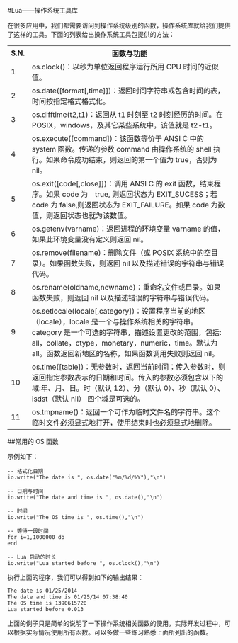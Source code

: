 #Lua——操作系统工具库  

在很多应用中，我们都需要访问到操作系统级别的函数，操作系统库就给我们提供了这样的工具。下面的列表给出操作系统工具包提供的方法：  


<table>
	<tr>
		<th>S.N.</th>
		<th>函数与功能</th>
	</tr>
	<tr>
		<td>1</td>
		<td>os.clock()：以秒为单位返回程序运行所用 CPU 时间的近似值。</td>
	</tr>
	<tr>
		<td>2</td>
		<td>os.date([format[,time]])：返回时间字符串或包含时间的表，时间按指定格式格式化。</td>
	</tr>
	<tr>
		<td>3</td>
		<td>os.difftime(t2,t1)：返回从 t1 时刻至 t2 时刻经历的时间。在 POSIX，windows，及其它某些系统中，该值就是 t2-t1。</td>
	</tr>
	<tr>
		<td>4</td>
		<td>os.execute([command])：该函数等价于 ANSI C 中的 system 函数。传递的参数 command 由操作系统的 shell 执行。如果命令成功结束，则返回的第一个值为 true，否则为 nil。</td>
	</tr>
	<tr>
		<td>5</td>
		<td>os.exit([code[,close]])：调用 ANSI C 的 exit 函数，结束程序。如果 code 为　true, 则返回状态为 EXIT_SUCESS；若 code 为 false,则返回状态为 EXIT_FAILURE。如果 code 为数值，则返回状态也就为该数值。</td>
	</tr>
	<tr>
		<td>6</td>
		<td>os.getenv(varname)：返回进程的环境变量 varname 的值，如果此环境变量没有定义则返回 nil。</td>
	</tr>
	<tr>
		<td>7</td>
		<td>os.remove(filename)：删除文件（或 POSIX 系统中的空目录）。如果函数失败，则返回 nil 以及描述错误的字符串与错误代码。</td>
	</tr>
	<tr>
		<td>8</td>
		<td>os.rename(oldname,newname)：重命名文件或目录。如果函数失败，则返回 nil 以及描述错误的字符串与错误代码。</td>
	</tr>
	<tr>
		<td>9</td>
		<td>os.setlocale(locale[,category])：设置程序当前的地区（locale），locale 是一个与操作系统相关的字符串。category 是一个可选的字符串，描述设置更改的范围，包括: all，collate，ctype，monetary，numeric，time。默认为 all。函数返回新地区的名称，如果函数调用失败则返回 nil。</td>
	</tr>
	<tr>
		<td>10</td>
		<td>os.time([table])：无参数时，返回当前时间；传入参数时，则返回指定参数表示的日期和时间。传入的参数必须包含以下的域:年、月、日。时（默认 12）、分（默认 0）、秒（默认 0）、isdst（默认 nil） 四个域是可选的。</td>
	</tr>
	<tr>
		<td>11</td>
		<td>os.tmpname()：返回一个可作为临时文件名的字符串。这个临时文件必须显式地打开，使用结束时也必须显式地删除。</td>
	</tr>
</table>

##常用的 OS 函数  

示例如下：  

```
-- 格式化日期
io.write("The date is ", os.date("%m/%d/%Y"),"\n")

-- 日期与时间
io.write("The date and time is ", os.date(),"\n")

-- 时间
io.write("The OS time is ", os.time(),"\n")

-- 等待一段时间
for i=1,1000000 do
end

-- Lua 启动的时长
io.write("Lua started before ", os.clock(),"\n")
```  

执行上面的程序，我们可以得到如下的输出结果： 

```
The date is 01/25/2014
The date and time is 01/25/14 07:38:40
The OS time is 1390615720
Lua started before 0.013
```  

上面的例子只是简单的说明了一下操作系统相关函数的使用，实际开发过程中，可以根据实际情况使用所有函数。可以多做一些练习熟悉上面所列出的函数。